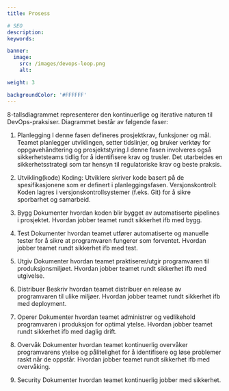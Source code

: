 ```yaml
---
title: Prosess

# SEO
description:
keywords:

banner:
  image:
    src: /images/devops-loop.png
    alt:

weight: 3

backgroundColor: '#FFFFFF'
---
```


8-tallsdiagrammet representerer den kontinuerlige og iterative naturen til DevOps-praksiser. Diagrammet består av følgende faser:

1.	Planlegging
I denne fasen defineres prosjektkrav, funksjoner og mål. Teamet planlegger utviklingen, setter tidslinjer, og bruker verktøy for oppgavehåndtering og prosjektstyring.I denne fasen involveres også sikkerhetsteams tidlig for å identifisere krav og trusler. Det utarbeides en sikkerhetsstrategi som tar hensyn til regulatoriske krav og beste praksis.

2.	Utvikling(kode)
Koding: Utviklere skriver kode basert på de spesifikasjonene som er definert i planleggingsfasen.
Versjonskontroll: Koden lagres i versjonskontrollsystemer (f.eks. Git) for å sikre sporbarhet og samarbeid.

3.	Bygg
Dokumenter hvordan koden blir bygget av automatiserte pipelines i prosjektet. Hvordan jobber teamet rundt sikkerhet ifb med bygg.

4.	Test
Dokumenter hvordan teamet utfører automatiserte og manuelle tester for å sikre at programvaren fungerer som forventet. Hvordan jobber teamet rundt sikkerhet ifb med test.

5.	Utgiv
Dokumenter hvordan teamet praktiserer/utgir programvaren til produksjonsmiljøet. Hvordan jobber teamet rundt sikkerhet ifb med utgivelse.

6.	Distribuer
Beskriv hvordan teamet distribuer en release av programvaren til ulike miljøer. Hvordan jobber teamet rundt sikkerhet ifb med deployment.

7.	Operer
Dokumenter hvordan teamet administrer og vedlikehold programvaren i produksjon for optimal ytelse. Hvordan jobber teamet rundt sikkerhet ifb med daglig drift. 

8.	Overvåk
Dokumenter hvordan teamet kontinuerlig overvåker programvarens ytelse og pålitelighet for å identifisere og løse problemer raskt når de oppstår. Hvordan jobber teamet rundt sikkerhet ifb med overvåking.

9. Security
Dokumenter hvordan teamet kontinuerlig jobber med sikkerhet.
